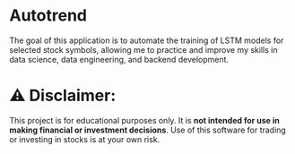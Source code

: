 # Autotrend 

The goal of this application is to automate the training of LSTM models for selected stock symbols, allowing me to practice and improve my skills in data science, data engineering, and backend development.

# ⚠️ **Disclaimer**: 
 
This project is for educational purposes only. It is **not intended for use in making financial or investment decisions**. Use of this software for trading or investing in stocks is at your own risk.
